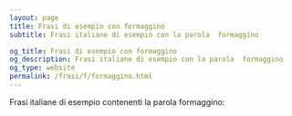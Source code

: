 ```yaml
---
layout: page
title: Frasi di esempio con formaggino 
subtitle: Frasi italiane di esempio con la parola  formaggino

og_title: Frasi di esempio con formaggino 
og_description: Frasi italiane di esempio con la parola  formaggino
og_type: website
permalink: /frasi/f/formaggino.html
---
```


Frasi italiane di esempio contenenti la parola formaggino:


